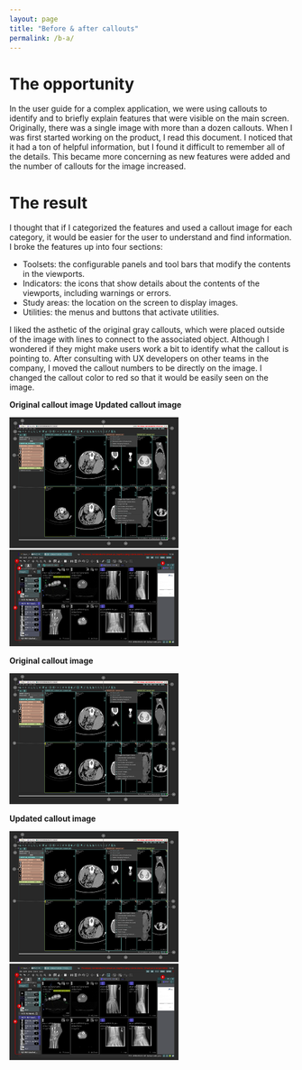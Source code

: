 ```yaml
---
layout: page
title: "Before & after callouts"
permalink: /b-a/
---
```


# The opportunity

In the user guide for a complex application, we were using callouts to identify and to 
briefly explain features that were visible on the main screen. 
Originally, there was a single image with more than a dozen callouts. 
When I was first started working on the product, I read this document. I noticed that it had a ton 
of helpful information, but I found it difficult to remember all of the details. This became more 
concerning as new features were added and the number of callouts for the image increased.

# The result

I thought that if I categorized the features and used a callout image for each category, it would 
be easier for the user to understand and find information. I broke the features up into four 
sections: 

- Toolsets: the configurable panels and tool bars that modify the contents in the viewports.
- Indicators: the icons that show details about the contents of the viewports, including warnings or errors.
- Study areas: the location on the screen to display images.
- Utilities: the menus and buttons that activate utilities.

I liked the asthetic of the original gray callouts, which were placed outside of the image with lines to connect to the associated object. 
Although I wondered if they might make users work a bit to identify what the callout is pointing to. 
After consulting with UX developers on other teams in the company, I moved the callout numbers to be 
directly on the image. 
I changed the callout color to red so that it would be easily seen on the image.

**Original callout image          Updated callout image**

![callouts before](callouts-before.png) ![callouts after](callouts-after.png)

**Original callout image**

![callouts before](callouts-before.png)

**Updated callout image**

![callouts before](callouts-before.png) ![callouts after](callouts-after.png)
